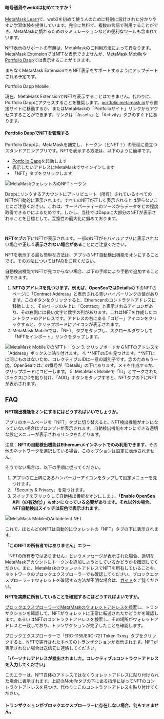 
#### 暗号通貨やweb3は初めてですか？


[MetaMask Learn](https://learn.metamask.io/)で、web3を初めて使う人のために特別に設計された分かりやすい学習体験を提供しています。完全に無料で、複数の言語で利用することができ、MetaMaskに慣れるためのシミュレーションなどの便利なツールも含まれています。



NFT表示のサポートの有無は、MetaMaskのご利用方法によって異なります。MetaMask ExtensionではNFTを表示できませんが、MetaMask Mobileや[Portfolio Dapp](https://portfolio.metamask.io)では表示することができます。


まもなくMetaMask ExtensionでもNFT表示をサポートするようにアップデートされる予定です。




Portfolio Dapp Mobile


現在、MetaMask ExtensionでNFTを表示することはできません。代わりに、Portfolio Dappにアクセスすることを推奨します。[portfolio.metamask.io](https://portfolio.metamask.io)から直接サイトに移動するか、またはMetaMaskの「Portfolioサイト」リンクからアクセスすることができます。リンクは「Assets」と「Activity」タブのすぐ下にあります。


#### Portfolio DappでNFTを管理する


Portfolio Dappは、MetaMaskを補完し、トークン（とNFT！）の管理に役立つスタンドアロンアプリです。NFTを表示する方法は、以下のように簡単です。


* [Portfolio Dapp](https://portfolio.metamask.io/)を起動します
* 表示したいアドレスにMetaMaskでサインインします
* 「NFT」タブをクリックします


![MetaMaskウォレット内のNFTトークン](https://support.metamask.io/hc/article_attachments/12538256914331)


Dappにリンクするアカウントにアトリビュート（所有）されているすべてのNFTが自動的に表示されます。すべてのNFTが正しく表示されるとは限らないことにご注意ください。これは、サードパーティーのソースからデータをどの程度取得できるかによるためです。しかし、当社ではDappに大部分のNFTが表示されることを目標として、互換性の最大化に努めております。


 




**NFTタブ**の下にNFTが表示されます。一部のNFTがモバイルアプリに表示されない場合や**正しく表示されない場合がある**ことにご注意ください。


NFTを表示する最も簡単な方法は、アプリのNFT自動検出機能をオンにすることです。その方法については[FAQ](#h_01FX57WQCNFY5GKFYR8YYW70D5)をご覧ください。


自動検出機能でNFTが見つからない場合、以下の手順により手動で追加することができます。


1. **NFTの*アドレス*を見つけます。**例えば、OpenSeaでは**Details**の下のNFTのページに「Contract Address」と表示される青いハイパーリンクの値があります。このボタンをクリックすると、Etherscanのコントラクトアドレスに移動します。そのページの左上に「Contract」と表示されるアイコンがあり、その右側には長い文字と数字の列があります。これはNFTを作成したコントラクトのアドレスです。アドレスの右にある「コピー」アイコンをクリックすると、クリップボードにアイコンが表示されます。
2. MetaMask Mobileでは、「NFT」タブをタップし、スクロールダウンして「NFTをインポート」リンクをタップします。


![MetaMask MobileでのNFTトークン](https://support.metamask.io/hc/article_attachments/12676602789147)
3. クリップボードからNFTのアドレスを「Address」ボックスに貼り付けます。
4. **NFTの*ID*を見つけます。**NFTには同じものはないため、コレクティブルIDは一意の識別子です。念のためもう一度。OpenSeaではこの番号が「Details」の下にあります。メモを作成するか、クリップボードにコピーします。
5. MetaMask Mobileで「ID」とマークされたボックスにIDを貼り付け、「ADD」ボタンをタップすると、NFTタブの下にNFTが表示されます。





**FAQ**
--------




**NFT検出機能をオンにするにはどうすればいいでしょうか。**

アプリのホームページを「NFT」タブに切り替えると、NFT検出機能がオンになっていない場合はプロンプトが表示されます。自動検出機能をオンにできる適切な設定メニューが表示されるリンクをたどります。


注意：**NFTの自動検出機能はEthereumメインネットでのみ利用できます**。その他のネットワークを選択している場合、このオプションは設定に表示されません。


そうでない場合は、以下の手順に従ってください。


1. アプリの左上隅にあるハンバーガーアイコンをタップして設定メニューを見つけます。
2. 「Security & Privacy」を見つけます。
3. スイッチをフリックして自動検出機能をオンにします。**「Enable OpenSea API（の有効化）」もオンになっている必要があります。それ以外の場合、NFT自動検出スイッチは灰色で表示されます**。


![MetaMask MobileのAutodetect NFT](https://support.metamask.io/hc/article_attachments/12539099228187)


これで、ほとんどのNFTは自動的にウォレットの「NFT」タブの下に表示されます。





**「このNFTの所有者ではありません」エラー**

「NFTの所有者ではありません」というメッセージが表示された場合、適切なMetaMaskアカウントにトークンを追加しようとしているかどうかを確認してください。また、MetaMaskのウォレットアドレスでNFTを所有していることを、ネットワークのブロックエクスプローラーでも確認してください。ブロックエクスプローラーでウォレットを確認する方法が不明な場合は、[ガイド](https://support.metamask.io/hc/en-us/articles/360057536611-How-to-check-my-wallet-activity-on-the-blockchain-explorer)をご覧ください。





**NFTを実際に所有していることを確認するにはどうすればよいですか。**

[ブロックエクスプローラーでMetaMaskのウォレットアドレスを検索](https://support.metamask.io/hc/en-us/articles/360057536611-How-to-check-my-wallet-activity-on-the-blockchain-explorer)し、トランザクションを確認して、NFTがウォレットに正常に転送されたかどうかを確認します。あるいはNFTのコントラクトアドレスを検索し、その場所がウォレットアドレスと一致しており、トランザクションが完了したことを確認します。


ブロックエクスプローラーで「ERC-1155/ERC-721 Token Txns」タブをクリックすると、NFTで実行されたすべてのトランザクションが表示されます。NFTが表示されない場合は送信元に連絡してください。





**「パーソナルアドレスが検出されました。コレクティブルコントラクトアドレスを入力してください」**

このエラーは、NFT自体のアドレスではなくウォレットアドレスに貼り付けられた場合に表示されます。上記の*Mobile*タブの下にある指示に従ってNFTのコントラクトアドレスを見つけ、代わりにこのコントラクトアドレスを貼り付けてください。





#### **トランザクションがブロックエクスプローラーに存在しない場合、何もできません。**


